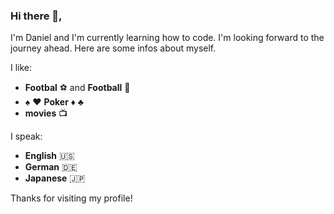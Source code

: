 ### Hi there 👋,

I'm Daniel and I'm currently learning how to code. I'm looking forward to the journey ahead. 
Here are some infos about myself. 

I like:
- **Footbal** :soccer: and **Football** :football:
- :spades: :hearts: **Poker** :diamonds: :clubs:
- **movies** :tv:

I speak: 
- **English** :us:
- **German** :de:
- **Japanese** :jp:

Thanks for visiting my profile! 


<!--
**Dan0718/Dan0718** is a ✨ _special_ ✨ repository because its `README.md` (this file) appears on your GitHub profile.

Here are some ideas to get you started:

- 🔭 I’m currently working on ...
- 🌱 I’m currently learning ...
- 👯 I’m looking to collaborate on ...
- 🤔 I’m looking for help with ...
- 💬 Ask me about ...
- 📫 How to reach me: ...
- 😄 Pronouns: ...
- ⚡ Fun fact: ...
-->
